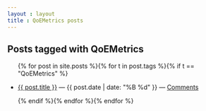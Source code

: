 ```yaml
---
layout : layout
title : QoEMetrics posts
---
```


<h2>Posts tagged with QoEMetrics</h2>
<ul class="tagged-posts">
{% for post in site.posts %}{% for t in post.tags %}{% if t == "QoEMetrics" %}
	<li><p><a href="{{ post.url }}">{{ post.title }}</a> &mdash; {{ post.date | date: "%B %d" }} &mdash; <a href="{{ post.url }}#disqus_thread">Comments</a></p></li>
{% endif %}{% endfor %}{% endfor %}
</ul>
